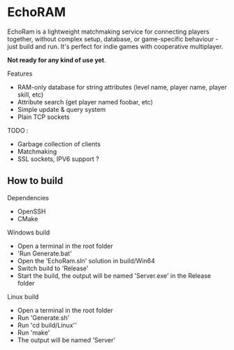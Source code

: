 # EchoRAM

EchoRam is a lightweight matchmaking service for connecting players together, without complex setup, database, or game-specific behaviour - just build and run. It's perfect for indie games with cooperative multiplayer.

**Not ready for any kind of use yet**.

Features

 * RAM-only database for string attributes (level name, player name, player skill, etc)
 * Attribute search (get player named foobar, etc)
 * Simple update & query system
 * Plain TCP sockets
 
TODO : 

 * Garbage collection of clients
 * Matchmaking
 * SSL sockets, IPV6 support ?

## How to build

Dependencies

 * OpenSSH
 * CMake

Windows build

 * Open a terminal in the root folder
 * 'Run Generate.bat'
 * Open the 'EchoRam.sln' solution in build/Win64
 * Switch build to 'Release'
 * Start the build, the output will be named 'Server.exe' in the Release folder
 
Linux build

 * Open a terminal in the root folder
 * Run 'Generate.sh'
 * Run 'cd build/Linux''
 * Run 'make'
 * The output will be named 'Server'
